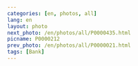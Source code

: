 ```yaml
---
categories: [en, photos, all]
lang: en
layout: photo
next_photo: /en/photos/all/P0000435.html
picname: P0000212
prev_photo: /en/photos/all/P0000021.html
tags: [Bank]
---
```


